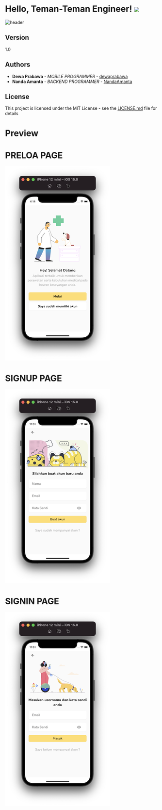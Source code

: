# Hello, Teman-Teman Engineer! <img src="https://raw.githubusercontent.com/MartinHeinz/MartinHeinz/master/wave.gif" width="30px">

![header](https://capsule-render.vercel.app/api?type=wave&color=auto&height=300&section=footer&text=SR%20PROJECT&fontSize=90)

## Version

1.0

## Authors

* **Dewa Prabawa** - *MOBILE PROGRAMMER* - [dewaprabawa](https://github.com/dewaprabawa)
* **Nanda Amanta** - *BACKEND PROGRAMMER* - [NandaAmanta](https://github.com/NandaAmanta)


## License

This project is licensed under the MIT License - see the [LICENSE.md](LICENSE.md) file for details
# Preview 

# PRELOA PAGE
![](https://github.com/dewaprabawa/sr_project_flutter/blob/master/sc_1.png) 
# SIGNUP PAGE
![](https://github.com/dewaprabawa/sr_project_flutter/blob/master/sc_2.png) 
# SIGNIN PAGE
![](https://github.com/dewaprabawa/sr_project_flutter/blob/master/sc_3.png) 

